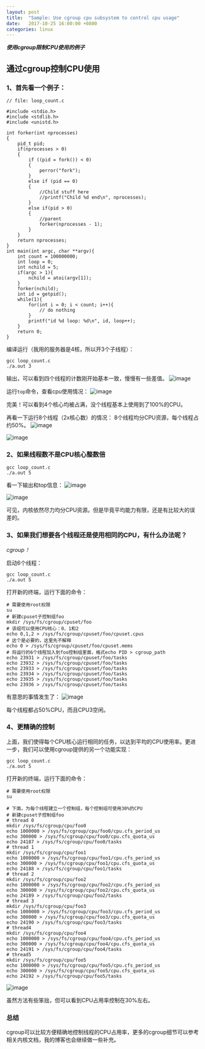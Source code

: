```yaml
---
layout: post
title:  "Sample: Use cgroup cpu subsystem to control cpu usage"
date:   2017-10-25 16:00:00 +0800
categories: linux
---
```


***使用cgroup限制CPU使用的例子***




## 通过cgroup控制CPU使用

### 1、首先看一个例子：

```
// file: loop_count.c

#include <stdio.h>
#include <stdlib.h>
#include <unistd.h>

int forker(int nprocesses)
{
    pid_t pid;
    if(nprocesses > 0)
    {
        if ((pid = fork()) < 0)
        {
            perror("fork");
        }
        else if (pid == 0)
        {
            //Child stuff here
            //printf("Child %d end\n", nprocesses);
        }
        else if(pid > 0)
        {
            //parent
            forker(nprocesses - 1);
        }
    }
    return nprocesses;
}
int main(int argc, char **argv){
	int count = 100000000;
	int loop = 0;
    int nchild = 5;
    if(argc > 1){
        nchild = atoi(argv[1]);
    }
    forker(nchild);
    int id = getpid();
	while(1){
		for(int i = 0; i < count; i++){
			// do nothing
		}
		printf("id %d loop: %d\n", id, loop++);
	}
	return 0;
}
```

编译运行（我用的服务器是4核，所以开3个子线程）：

```
gcc loop_count.c
./a.out 3
```

输出，可以看到四个线程的计数刚开始基本一致，慢慢有一些差值。
![image](https://user-images.githubusercontent.com/7146341/31995360-ab64b4be-b9b6-11e7-92a6-0fa8e69e6b54.png)

运行`top`命令，查看cpu使用情况：
![image](https://user-images.githubusercontent.com/7146341/31995308-77003338-b9b6-11e7-8bbb-64fb3820f99c.png)

完美！可以看到4个核心均被占满，没个线程基本上使用到了100%的CPU。

再看一下运行8个线程（2x核心数）的情况：
8个线程均分CPU资源，每个线程占约50%。
![image](https://user-images.githubusercontent.com/7146341/31995695-14cc82d2-b9b8-11e7-8744-8c4b87ba09dc.png)

![image](https://user-images.githubusercontent.com/7146341/31995702-1e140b62-b9b8-11e7-8f6e-48dc273bd3c1.png)


### 2、如果线程数不是CPU核心整数倍

```
gcc loop_count.c
./a.out 5
```

看一下输出和top信息：
![image](https://user-images.githubusercontent.com/7146341/31996111-bfd5b8c8-b9b9-11e7-860d-1b824833c802.png)

![image](https://user-images.githubusercontent.com/7146341/31996129-cce3b204-b9b9-11e7-9384-5042e6309c98.png)

可见，内核依然尽力均分CPU资源。但是毕竟平均能力有限，还是有比较大的误差的。

### 3、如果我们想要各个线程还是使用相同的CPU，有什么办法呢？

*cgroup！*

启动6个线程：

```
gcc loop_count.c
./a.out 5
```

打开新的终端，运行下面的命令：

```
# 需要使用root权限
su
# 新建cpuset子控制组foo
mkdir /sys/fs/cgroup/cpuset/foo
# 该组可以使用CPU核心：0、1和2
echo 0,1,2 > /sys/fs/cgroup/cpuset/foo/cpuset.cpus
# 这个是必要的，这里先不解释
echo 0 > /sys/fs/cgroup/cpuset/foo/cpuset.mems
# 将运行的6个线程加入到foo控制组里面，格式echo PID > cgroup_path
echo 23931 > /sys/fs/cgroup/cpuset/foo/tasks
echo 23932 > /sys/fs/cgroup/cpuset/foo/tasks
echo 23933 > /sys/fs/cgroup/cpuset/foo/tasks
echo 23934 > /sys/fs/cgroup/cpuset/foo/tasks
echo 23935 > /sys/fs/cgroup/cpuset/foo/tasks
echo 23936 > /sys/fs/cgroup/cpuset/foo/tasks
```

有意思的事情发生了：
![image](https://user-images.githubusercontent.com/7146341/31996646-d844e90e-b9bb-11e7-9d2c-b6c9a887fc36.png)

每个线程都占50%CPU，而且CPU3空闲。

### 4、更精确的控制

上面，我们使得每个CPU核心运行相同的任务，以达到平均的CPU使用率。更进一步，我们可以使用cgroup提供的另一个功能实现：

```
gcc loop_count.c
./a.out 5
```

打开新的终端，运行下面的命令：

```
# 需要使用root权限
su

# 下面，为每个线程建立一个控制组，每个控制组可使用30%的CPU
# 新建cpuset子控制组foo
# thread 0
mkdir /sys/fs/cgroup/cpu/foo0
echo 1000000 > /sys/fs/cgroup/cpu/foo0/cpu.cfs_period_us
echo 300000 > /sys/fs/cgroup/cpu/foo0/cpu.cfs_quota_us
echo 24187 > /sys/fs/cgroup/cpu/foo0/tasks
# thread 1
mkdir /sys/fs/cgroup/cpu/foo1
echo 1000000 > /sys/fs/cgroup/cpu/foo1/cpu.cfs_period_us
echo 300000 > /sys/fs/cgroup/cpu/foo1/cpu.cfs_quota_us
echo 24188 > /sys/fs/cgroup/cpu/foo1/tasks
# thread 2
mkdir /sys/fs/cgroup/cpu/foo2
echo 1000000 > /sys/fs/cgroup/cpu/foo2/cpu.cfs_period_us
echo 300000 > /sys/fs/cgroup/cpu/foo2/cpu.cfs_quota_us
echo 24189 > /sys/fs/cgroup/cpu/foo2/tasks
# thread 3
mkdir /sys/fs/cgroup/cpu/foo3
echo 1000000 > /sys/fs/cgroup/cpu/foo3/cpu.cfs_period_us
echo 300000 > /sys/fs/cgroup/cpu/foo3/cpu.cfs_quota_us
echo 24190 > /sys/fs/cgroup/cpu/foo3/tasks
# thread4
mkdir /sys/fs/cgroup/cpu/foo4
echo 1000000 > /sys/fs/cgroup/cpu/foo4/cpu.cfs_period_us
echo 300000 > /sys/fs/cgroup/cpu/foo4/cpu.cfs_quota_us
echo 24191 > /sys/fs/cgroup/cpu/foo4/tasks
# thread5
mkdir /sys/fs/cgroup/cpu/foo5
echo 1000000 > /sys/fs/cgroup/cpu/foo5/cpu.cfs_period_us
echo 300000 > /sys/fs/cgroup/cpu/foo5/cpu.cfs_quota_us
echo 24192 > /sys/fs/cgroup/cpu/foo5/tasks
```

![image](https://user-images.githubusercontent.com/7146341/31998007-b7ddb308-b9c0-11e7-9986-254e18146250.png)

虽然方法有些笨拙，但可以看到CPU占用率控制在30%左右。

### 总结

cgroup可以比较方便精确地控制线程的CPU占用率，更多的cgroup细节可以参考相关内核文档，我的博客也会继续做一些补充。
